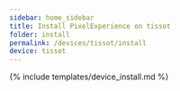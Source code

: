 ```yaml
---
sidebar: home_sidebar
title: Install PixelExperience on tissot
folder: install
permalink: /devices/tissot/install
device: tissot
---
```

{% include templates/device_install.md %}
